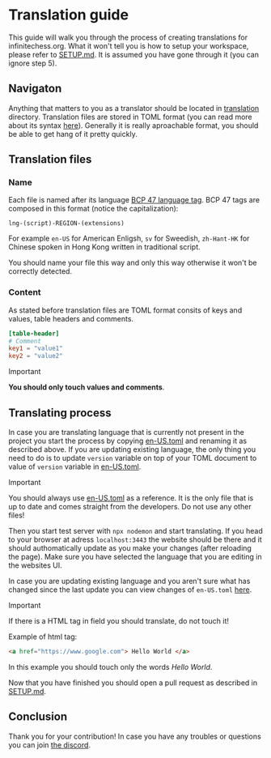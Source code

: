# Translation guide #

This guide will walk you through the process of creating translations for infinitechess.org. What it won't tell you is how to setup your workspace, please refer to [SETUP.md](./SETUP.md). It is assumed you have gone through it (you can ignore step 5).

## Navigaton ##

Anything that matters to you as a translator should be located in [translation](../translation/) directory. Translation files are stored in TOML format (you can read more about its syntax [here](https://toml.io/)). Generally it is really aproachable format, you should be able to get hang of it pretty quickly.

## Translation files ##

### Name ###

Each file is named after its language [BCP 47 language tag](https://en.wikipedia.org/wiki/IETF_language_tag). BCP 47 tags are composed in this format (notice the capitalization):

`lng-(script)-REGION-(extensions)`

For example `en-US` for American Enligsh, `sv` for Sweedish, `zh-Hant-HK` for Chinese spoken in Hong Kong written in traditional script.

You should name your file this way and only this way otherwise it won't be correctly detected.

### Content ###

As stated before translation files are TOML format consits of keys and values, table headers and comments.

```toml
[table-header]
# Comment
key1 = "value1"
key2 = "value2"
```

> [!IMPORTANT]
> **You should only touch values and comments**.

## Translating process ##

In case you are translating language that is currently not present in the project you start the process by copying [en-US.toml](../translation/en-US.toml) and renaming it as described above. If you are updating existing language, the only thing you need to do is to update `version` variable on top of your TOML document to value of `version` variable in [en-US.toml](../translation/en-US.toml).

> [!IMPORTANT]
> You should always use [en-US.toml](../translation/en-US.toml) as a reference. It is the only file that is up to date and comes straight from the developers. Do not use any other files!

Then you start test server with `npx nodemon` and start translating. If you head to your browser at adress `localhost:3443` the website should be there and it should authomatically update as you make your changes (after reloading the page). Make sure you have selected the language that you are editing in the websites UI.

In case you are updating existing language and you aren't sure what has changed since the last update you can view changes of `en-US.toml` [here](https://github.com/Infinite-Chess/infinitechess.org/commits/main/translation/en-US.toml).

> [!IMPORTANT]
> If there is a HTML tag in field you should translate, do not touch it!
> 
> Example of html tag:
> ```html
> <a href="https://www.google.com"> Hello World </a>
> ```
> In this example you should touch only the words *Hello World*.

Now that you have finished you should open a pull request as described in [SETUP.md](./SETUP.md).

## Conclusion ##

Thank you for your contribution! In case you have any troubles or questions you can join [the discord](https://discord.gg/NFWFGZeNh5).